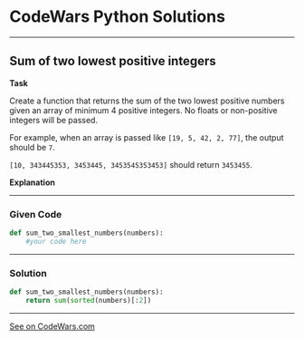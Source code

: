 # CodeWars Python Solutions

---

## Sum of two lowest positive integers

**Task**


Create a function that returns the sum of the two lowest positive numbers given an array of minimum 4 positive integers. No floats or non-positive integers will be passed.

For example, when an array is passed like `[19, 5, 42, 2, 77]`, the output should be `7`.

`[10, 343445353, 3453445, 3453545353453]` should return `3453455`.


**Explanation**



---

### Given Code


```python
def sum_two_smallest_numbers(numbers):
    #your code here
```

---

### Solution


```python
def sum_two_smallest_numbers(numbers):
    return sum(sorted(numbers)[:2])
```

---


[See on CodeWars.com](https://www.codewars.com/kata/558fc85d8fd1938afb000014)
